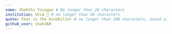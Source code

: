 ```yaml
---
name: Shakthi Visagan # No longer than 28 characters
institution: UCLA 🚩 # no longer than 58 characters
quote: Fear is the mindkiller # no longer than 100 characters, avoid using quotes(") to guarantee the format remains the same.
github_user: shak360
---
```

